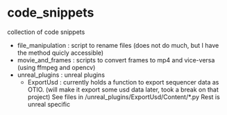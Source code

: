 # code_snippets
collection of code snippets

 - file_manipulation : script to rename files (does not do much, but I have the method quicly accessible)
 - movie_and_frames : scripts to convert frames to mp4 and vice-versa (using ffmpeg and opencv)
 - unreal_plugins : unreal plugins
   - ExportUsd : currently holds a function to export sequencer data as OTIO. (will make it export some usd data later, took a break on that project) 
    See files in /unreal_plugins/ExportUsd/Content/*.py
    Rest is unreal specific